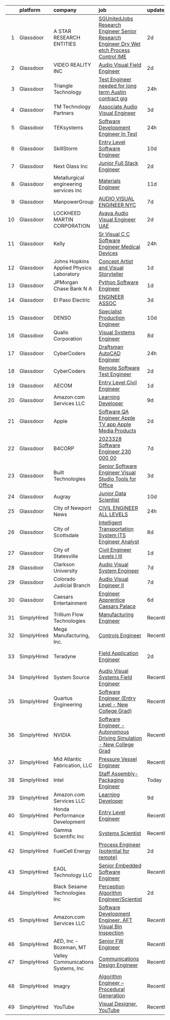 

|    | platform    | company                                  | job                                                                                                                                                                                                                                                                                                                                                                                                                                                                                                                                                                                                                                                                                                                                                                                                                                                                                                                                                                                                                                                                                                                                                                                                                                                                                                                                                                                                                                                                                                                                                                                                                      | update_time   | location                 |
|---:|:------------|:-----------------------------------------|:-------------------------------------------------------------------------------------------------------------------------------------------------------------------------------------------------------------------------------------------------------------------------------------------------------------------------------------------------------------------------------------------------------------------------------------------------------------------------------------------------------------------------------------------------------------------------------------------------------------------------------------------------------------------------------------------------------------------------------------------------------------------------------------------------------------------------------------------------------------------------------------------------------------------------------------------------------------------------------------------------------------------------------------------------------------------------------------------------------------------------------------------------------------------------------------------------------------------------------------------------------------------------------------------------------------------------------------------------------------------------------------------------------------------------------------------------------------------------------------------------------------------------------------------------------------------------------------------------------------------------|:--------------|:-------------------------|
|  1 | Glassdoor   | A STAR RESEARCH ENTITIES                 | [ SGUnitedJobs Research Engineer   Senior Research Engineer  Dry   Wet etch Process Control   IME](https://www.glassdoor.com/partner/jobListing.htm?pos=124&ao=1136043&s=58&guid=00000181e1bd6b6b94fb6e1c4cffa24b&src=GD_JOB_AD&t=SR&vt=w&cs=1_5cfe635b&cb=1657349696908&jobListingId=1007989000104&jrtk=3-0-1g7grqquok61g801-1g7grqqv721a7000-c158d23dfd7ea34e-)                                                                                                                                                                                                                                                                                                                                                                                                                                                                                                                                                                                                                                                                                                                                                                                                                                                                                                                                                                                                                                                                                                                                                                                                                                                        | 2d            | Marina, CA               |
|  2 | Glassdoor   | VIDEO REALITY INC                        | [Audio Visual Field Engineer](https://www.glassdoor.com/partner/jobListing.htm?pos=130&ao=1136043&s=58&guid=00000181e1bd6b6b94fb6e1c4cffa24b&src=GD_JOB_AD&t=SR&vt=w&ea=1&cs=1_e60f5a4c&cb=1657349696908&jobListingId=1007987276665&jrtk=3-0-1g7grqquok61g801-1g7grqqv721a7000-e809122f0a35b2c5-)                                                                                                                                                                                                                                                                                                                                                                                                                                                                                                                                                                                                                                                                                                                                                                                                                                                                                                                                                                                                                                                                                                                                                                                                                                                                                                                        | 2d            | Oklahoma City, OK        |
|  3 | Glassdoor   | Triangle Technology                      | [Test Engineer needed for long term Austin contract gig ](https://www.glassdoor.com/partner/jobListing.htm?pos=127&ao=1136043&s=58&guid=00000181e1bd6b6b94fb6e1c4cffa24b&src=GD_JOB_AD&t=SR&vt=w&cs=1_c9154afd&cb=1657349696908&jobListingId=1007991988607&jrtk=3-0-1g7grqquok61g801-1g7grqqv721a7000-5ae995bb8b4f418d-)                                                                                                                                                                                                                                                                                                                                                                                                                                                                                                                                                                                                                                                                                                                                                                                                                                                                                                                                                                                                                                                                                                                                                                                                                                                                                                 | 24h           | Austin, TX               |
|  4 | Glassdoor   | TM Technology Partners                   | [Associate  Audio Visual Engineer](https://www.glassdoor.com/partner/jobListing.htm?pos=109&ao=1136043&s=58&guid=00000181e1bd6b6b94fb6e1c4cffa24b&src=GD_JOB_AD&t=SR&vt=w&cs=1_da9cc4a7&cb=1657349696905&jobListingId=1007985056122&jrtk=3-0-1g7grqquok61g801-1g7grqqv721a7000-ae2dfae912fb5acc-)                                                                                                                                                                                                                                                                                                                                                                                                                                                                                                                                                                                                                                                                                                                                                                                                                                                                                                                                                                                                                                                                                                                                                                                                                                                                                                                        | 3d            | Remote                   |
|  5 | Glassdoor   | TEKsystems                               | [Software Development Engineer In Test](https://www.glassdoor.com/partner/jobListing.htm?pos=106&ao=1110586&s=58&guid=00000181e1bd6b6b94fb6e1c4cffa24b&src=GD_JOB_AD&t=SR&vt=w&cs=1_83534624&cb=1657349696904&jobListingId=1007993990623&cpc=1160948BCBA38B5B&jrtk=3-0-1g7grqquok61g801-1g7grqqv721a7000-d4044e15d1a5141d--6NYlbfkN0AuKz8EBO1xHDEL7V2YF9xF3dC_I9B9i-Zw2Jh8clPMK9BxhHDJszxSyW718EipT5NS2SxEEaffSfdhoASiDb1qxKxRNf-VAjfRGaQvLdaPfxoFEiabZe_Cd5RNyzXC7CZEI8MUGXunZ5CVE1Z1Mgz9cKBiFDA0qT5jXkE6nJVRs0MDrlyqv7HPhQnTHKiuSRy4q--08t8cDXcel3Ptd9S9pTUkxz_TrO-_HyjRSkZBTmrrLut3VgVDum4JYp3lbpBDlmj_QZmxgI6JV0XrHBAZB7HsHm7eyc9AyVW38rAN52FrjmESda0XBDa-WkFEc8iXKC_sqjsdfAB_kDjS-ikAYV4B558ReU8zgUvX2p_2b9RHO2exK5mK1LmXxYyiz6vJlVdjvcLhlGLaEQLMS_xmUoMi-fBlCADp_A2HQZnWjZ_sj0DdIjiNA_b5JO11xp_-_n5QlMGUQMX0dMQk0T2VA1eVUYIUBGciNgssuXz3buOR7MqwLzSDFk_CyZSfTNjpOgbAH2RcXq4x03BjW5P99fmmmt9aApFbfIo42za28TuEl3DO-mJX5d2D6dNxJ4J-PdUhWen9YsVhex9X7GlwGUT8P7ufTrNyeqz97hMMJBCT064KlXHDtGxBJdb9vuQwifs0D9NJW7tN5gkidV4MoIdAwAm4LYY0q5h2IDbnQkB7aff0vBYTN-w0lFnCi1AKxBtS3XfvYHxhO1u2GNDgqo2vQlw-mumplOlhytqbqfIIdkOJW4UJ6Gb88QnwWrtbXK6M9E5HZ7SPepdinVFQ07Hh-Mvl8SymvvbQzq8tB1vxV30oMaHardrdHdf6-Mu9UbHvsIGn9FbKR1Lf2rndb5iY2eIfQIqzT3ArJYv30-5nS88ryazygJtGUfJ-Ml32qmcl0rfQHQKsZbwKjWudzD4IPlJUo2kaT_3Oop0F7QqM5g7lJv8b8VzZSpXCKErn0Jr_06TcYA%3D%3D)                                                                                                                                                                                                                                                                  | 24h           | Myrtle Point, OR         |
|  6 | Glassdoor   | SkillStorm                               | [Entry Level Software Engineer](https://www.glassdoor.com/partner/jobListing.htm?pos=101&ao=1110586&s=58&guid=00000181e1bd6b6b94fb6e1c4cffa24b&src=GD_JOB_AD&t=SR&vt=w&cs=1_16a98ce5&cb=1657349696903&jobListingId=1007968457875&cpc=18C9CE28155C17C5&jrtk=3-0-1g7grqquok61g801-1g7grqqv721a7000-1b1a5a11521e8b5c--6NYlbfkN0Akpfp8SSZMfZN38QizqqtbOT4j-2RsCLW69coMAbJ8KQfsaYh2c5hjdHzxmKpQyo8SmWqQ_AqzpdcRtonHEXxsVJUkabXoP6gXYK9w2XrWtaUHXLgWn_JAaWrJv1v7TfgF1hF9gg8lJmjNBmeD7F57O-GB0lhLKJGWRw1OrdEHjWdO3aaAWF47gf3rBOoWpP25v3xkupW9xIWfeoRATljNUsTBrnvUAO4nGPjrjl_YWUmwh8QFJdTMKrvvrTVSrYRbHKqMxj_w8iQt3DrktOVVAMQQS6X1QLiUao_S3Cr4JUtYr24wvzvKEzAbugenK2SieBnlIwQ4VwRaUjjXpGSzFfK_kdJjawfNND2QtJoUopU4aX5br81b8_sBgxFQ6iMrd_LBVo0aP5FPkuqh2Clt908HqGcpzKgAY7zoeUAYMlTEuExyHjfwYcLCXUEzyso7JKHBfJkC4w2joXiKZv16z67_ThZbVjiwdZjFX42X-4shWEZ_hVQn2BWoVJ3o34DI9lqwDg-6mbQxkk6-5rU_sGKLIJUkyXK9s37hAa54UlGdrmOax-zWbSzayFbJmjxoUZDdNx04Ug%3D%3D)                                                                                                                                                                                                                                                                                                                                                                                                                                                                                                                                                                                                                                                                          | 10d           | Austin, TX               |
|  7 | Glassdoor   | Next Glass  Inc                          | [Junior Full Stack Engineer](https://www.glassdoor.com/partner/jobListing.htm?pos=128&ao=1136043&s=58&guid=00000181e1bd6b6b94fb6e1c4cffa24b&src=GD_JOB_AD&t=SR&vt=w&cs=1_9192ce4a&cb=1657349696908&jobListingId=1007988229959&jrtk=3-0-1g7grqquok61g801-1g7grqqv721a7000-8bbab4a6cfe8bcd2-)                                                                                                                                                                                                                                                                                                                                                                                                                                                                                                                                                                                                                                                                                                                                                                                                                                                                                                                                                                                                                                                                                                                                                                                                                                                                                                                              | 2d            | North Carolina           |
|  8 | Glassdoor   | Metallurgical engineering services  inc  | [Materials Engineer](https://www.glassdoor.com/partner/jobListing.htm?pos=102&ao=1110586&s=58&guid=00000181e1bd6b6b94fb6e1c4cffa24b&src=GD_JOB_AD&t=SR&vt=w&ea=1&cs=1_2b9229a0&cb=1657349696904&jobListingId=1007966395276&cpc=D2F1DE17EE1F43B9&jrtk=3-0-1g7grqquok61g801-1g7grqqv721a7000-6dab3469adceca71--6NYlbfkN0BHIfC1zsKGIu0R3teaIu8liT7fbRNLaQeDQfcPJweUK7RAcvx5cHrvgTAdoO0zdn1MQcY4EIjc5z0zZG6AEAQm1Qf_-wfyHPSg9A1OnI95gyHgXqmWJegr1IbVtjhqt2vk2RFeD0G0fpFIBoULLTpzNt39YZFpKpJSNF2EwVIUf32jLM3v8GdcvG45CjddzoD8u56Pi1aFxXtc9d7zZvpnEABRbbm8aiJAYrrZS5GnXznAhm2FKzMmHQh53-AYvm2GohoRs5KQ-1lFp1glIxKQ6T4pPWFzcsym4obqFdnJmqADeDn5Rtp2JNq_pWTvxe1jOPLcH0ExmQaltzyDL0ww4tsb51PywqXQbRMHhKd4q_61HJNx-2-4yRPtL0e4PeTJIxAwUPDNwS3tC4BX5eF_GpzpcPnGQjWUXbKtCb0YXCH02YAncJDt-MCfIySs20w7JZUDmemGn9eYU7SL4NvuXV_NQTIMAUgSgLvPdJfV_dt9ATIrvy3C3mSkPfIVf0o%3D)                                                                                                                                                                                                                                                                                                                                                                                                                                                                                                                                                                                                                                                                                                                                                              | 11d           | Richardson, TX           |
|  9 | Glassdoor   | ManpowerGroup                            | [AUDIO VISUAL ENGINEER   NYC](https://www.glassdoor.com/partner/jobListing.htm?pos=115&ao=1136043&s=58&guid=00000181e1bd6b6b94fb6e1c4cffa24b&src=GD_JOB_AD&t=SR&vt=w&ea=1&cs=1_c57ee640&cb=1657349696906&jobListingId=1007977916387&jrtk=3-0-1g7grqquok61g801-1g7grqqv721a7000-c3ef7cb40dd348c3-)                                                                                                                                                                                                                                                                                                                                                                                                                                                                                                                                                                                                                                                                                                                                                                                                                                                                                                                                                                                                                                                                                                                                                                                                                                                                                                                        | 7d            | New York, NY             |
| 10 | Glassdoor   | LOCKHEED MARTIN CORPORATION              | [Avaya  Audio   Visual Engineer  UAE](https://www.glassdoor.com/partner/jobListing.htm?pos=111&ao=1136043&s=58&guid=00000181e1bd6b6b94fb6e1c4cffa24b&src=GD_JOB_AD&t=SR&vt=w&cs=1_603c30b2&cb=1657349696905&jobListingId=1007988780219&jrtk=3-0-1g7grqquok61g801-1g7grqqv721a7000-ff4446edf5fc5ca2-)                                                                                                                                                                                                                                                                                                                                                                                                                                                                                                                                                                                                                                                                                                                                                                                                                                                                                                                                                                                                                                                                                                                                                                                                                                                                                                                     | 2d            | Colorado Springs, CO     |
| 11 | Glassdoor   | Kelly                                    | [Sr  Visual C   C  Software Engineer  Medical Devices](https://www.glassdoor.com/partner/jobListing.htm?pos=105&ao=1110586&s=58&guid=00000181e1bd6b6b94fb6e1c4cffa24b&src=GD_JOB_AD&t=SR&vt=w&cs=1_0d6b1769&cb=1657349696904&jobListingId=1007993697141&cpc=8CDBB1EC89CF7160&jrtk=3-0-1g7grqquok61g801-1g7grqqv721a7000-1d654153cf633c4b--6NYlbfkN0D6qFSVCaa8tXn-rJ3OcXif2lPyFmwsE2iZBGE4YLg1gz3DzxANTQL26tb-SQ4b-KD0fQYTmmTNNUGpIjIcsN35J_4V8sJewxee08dSJV8UR8WjhVdnQvA2WrGA9W_pvnh4aZhzwcN-M1o0331abJJgNZPBDQBKuihoW4c_P5tmbbZQmpP5EJoRis8TL250Cmlcbe-rLl58mXxIcFFga_ICvLaFHsTLdBwH4m45JJDhx3GrlsmvEdudIXQ_mkQTD_1V7-JSf-V4xswsOq5S6G2xN8twmvlgjNQmLqr6fvH7T-HSxVR81zS4KfdGd5Qe0HKjyZPTtha0ypmo_rh5NX427B3N-SrOilpxVH_Fsb1XDNZ70XJBy401ylmiuiJ2_NM5d7TJMCry3dL4FrVbi7hzV09-Ha0tSovF0n6d7rDGXyZuAuTNBAhlzP9mNn4Kp37X_J18X-7-Vp64TLUjFbQ9J8arAyjBlRN2Bdhbr97oS03A75R5n1NSXWO_MZvmJg2ho9Q55o7QlaLGVSS0nT_4exQf3DRjzs6-8ymLCgulgaA_8WQyWBuxtrjeXPDaVXgktuvJajH9-lLpz0NEBUJDOrknZctOKxYotvk1GLExZ6swiWrLeNGjZe2EW2lUHzkkRxbxybRUEYPIyJB07TvSNU58e7m-xEb46eQYdDdTMNbVGYJ1aQ_vUVj4OeGP8cfhtsBgcdB0kM4zNd6a75KtB5hKKsQEVUtfMbj63R0EIK8iMi9VePJMPhCFHmnLdTW1jMuh7aCcb-v7oMix7FFX93E82CscMNxx1qVXwWZXYfVQIASN4-Uff7QkoOtXOZYPDbXvTZ4Iq3TRZUd31FCDbdOukUdn9E0hGrq2t5-k3wGXv7c3FnshgrDXl4jnPLZkDxcEDYTRAN6hAPbQO5Wrxnz383UUa_-TmemYj0DbF0KFv4wd-qlmazI0vsLTWjg1Oz5a3S2zNfVLO4RoNSYBEXP4Rh5Var9oEJTfGiueiG-lPI8GdmzJBRtfNmfD-BLCZ7mSyQXYc3n0BgC-jBbm-9n-XxeM4n8T3hioSOpLMjf0CKUMI_mIlTpqCDM4AbGoTCMdYGDbZFAM0kgd5BY6up1UjZhWtFCkIvJu94X2VVQHksrrN6O9ybGVz-aGo285itkH0yVMs1dZgzEmp-_0pHPoXtgzrhCWAbGbEvLpm1Lxr0auDZjQWKbm8pMxl4E%3D) | 24h           | Sunnyvale, CA            |
| 12 | Glassdoor   | Johns Hopkins Applied Physics Laboratory | [Concept Artist and Visual Storyteller](https://www.glassdoor.com/partner/jobListing.htm?pos=117&ao=1136043&s=58&guid=00000181e1bd6b6b94fb6e1c4cffa24b&src=GD_JOB_AD&t=SR&vt=w&cs=1_8f44b55b&cb=1657349696906&jobListingId=1007990323575&jrtk=3-0-1g7grqquok61g801-1g7grqqv721a7000-caf3af526954e90d-)                                                                                                                                                                                                                                                                                                                                                                                                                                                                                                                                                                                                                                                                                                                                                                                                                                                                                                                                                                                                                                                                                                                                                                                                                                                                                                                   | 1d            | Laurel, MD               |
| 13 | Glassdoor   | JPMorgan Chase Bank  N A                 | [Python Software Engineer](https://www.glassdoor.com/partner/jobListing.htm?pos=122&ao=1136043&s=58&guid=00000181e1bd6b6b94fb6e1c4cffa24b&src=GD_JOB_AD&t=SR&vt=w&cs=1_c0c76e7b&cb=1657349696907&jobListingId=1007989251150&jrtk=3-0-1g7grqquok61g801-1g7grqqv721a7000-752eab3e4da6352e-)                                                                                                                                                                                                                                                                                                                                                                                                                                                                                                                                                                                                                                                                                                                                                                                                                                                                                                                                                                                                                                                                                                                                                                                                                                                                                                                                | 1d            | Jersey City, NJ          |
| 14 | Glassdoor   | El Paso Electric                         | [ENGINEER ASSOC](https://www.glassdoor.com/partner/jobListing.htm?pos=121&ao=1136043&s=58&guid=00000181e1bd6b6b94fb6e1c4cffa24b&src=GD_JOB_AD&t=SR&vt=w&cs=1_c1a734b3&cb=1657349696907&jobListingId=1007985545308&jrtk=3-0-1g7grqquok61g801-1g7grqqv721a7000-6cf22dcc3896631e-)                                                                                                                                                                                                                                                                                                                                                                                                                                                                                                                                                                                                                                                                                                                                                                                                                                                                                                                                                                                                                                                                                                                                                                                                                                                                                                                                          | 3d            | El Paso, TX              |
| 15 | Glassdoor   | DENSO                                    | [Specialist  Production Engineer](https://www.glassdoor.com/partner/jobListing.htm?pos=123&ao=1136043&s=58&guid=00000181e1bd6b6b94fb6e1c4cffa24b&src=GD_JOB_AD&t=SR&vt=w&cs=1_8f1f17b8&cb=1657349696908&jobListingId=1007968836784&jrtk=3-0-1g7grqquok61g801-1g7grqqv721a7000-a84e5985b53b6ad9-)                                                                                                                                                                                                                                                                                                                                                                                                                                                                                                                                                                                                                                                                                                                                                                                                                                                                                                                                                                                                                                                                                                                                                                                                                                                                                                                         | 10d           | Athens, TN               |
| 16 | Glassdoor   | Qualis Corporation                       | [Visual Systems Engineer](https://www.glassdoor.com/partner/jobListing.htm?pos=125&ao=1136043&s=58&guid=00000181e1bd6b6b94fb6e1c4cffa24b&src=GD_JOB_AD&t=SR&vt=w&cs=1_a9e1e1ac&cb=1657349696908&jobListingId=1007975380273&jrtk=3-0-1g7grqquok61g801-1g7grqqv721a7000-6fb5c80da1da086a-)                                                                                                                                                                                                                                                                                                                                                                                                                                                                                                                                                                                                                                                                                                                                                                                                                                                                                                                                                                                                                                                                                                                                                                                                                                                                                                                                 | 8d            | Orlando, FL              |
| 17 | Glassdoor   | CyberCoders                              | [Draftsman AutoCAD Engineer](https://www.glassdoor.com/partner/jobListing.htm?pos=107&ao=1110586&s=58&guid=00000181e1bd6b6b94fb6e1c4cffa24b&src=GD_JOB_AD&t=SR&vt=w&ea=1&cs=1_f6df47d8&cb=1657349696905&jobListingId=1007993311666&cpc=A65DF3A704A48F9B&jrtk=3-0-1g7grqquok61g801-1g7grqqv721a7000-cc30fe71d322f9aa--6NYlbfkN0CpFJQzrgRR8WqXWK1qKKEqALWJw739KlKqr2H-MSI4eoBlI4EFrmor2FYZMP3muM2s5sO9QUqFNpuHiuT8yDMSD3y_VZzuc1mOOUlxhMVhXQMmA46n0l7V9jKvZOGo1RW9s0pJ3ACfBe7cFt_bEjR-sCwJPaTVDN-fdN9BioD69YuFfVjEpaAWIdFXKEpi4_VG6ndp9NoN7Tz6T1iO6EYSbVFzFKaEIhgHcLacMjgYoDXV2GmfnBlGZvYgYA0E996nmxrcUYYThUjU6zO1NPYXN54dfNF7B1-ToOWLAlXk3nyAyJblJ-0NdnAtwMsJ2e7ayWn94OtGb4Wlne-Wp086VPQZmsJ_0oXLjwJ_0Sr5WyLCUeDAxFL8irv9s4FsZBj_9b7e3CxsNeBKkXkRaoNPJ5zoeAk22-_Jr4gZcVzybXQKEeoBBvv5jE5GT2u1imX6EbLrAnWQh07cH7Fe2q6ILWH-5os-929mbwXtqtK8KFLCM3LgyNmyOgf5hLTKfmLKMWb4nBgXtNBPNr2VP4pRxF0eKMu13yJjdJEVdL6-cbPW7MnyAR0y8i_u8-Jk-xv30wkzgtQ0_GWaulngpmXiX0vsMgZYuYYflof2in5W_PRnsqDV6e44TA9DP20vr5OgF-I_6_WcO8Eu0HeopDQg5cZb48jaLtqVY9Xo3VQlbK98Jy5DQipJE_qfYxkiecBWhRuTCdAj-JVekABkYYBbeI9DP5nW9sjdIeiNUdTxwSBEsjaY3EhV0MB7LdpeLKJQnY_bQxxpiNQAq9N3klEISYTTmoABEvom5RTU2oG67QYTascOvAFA9-nLv5HCJCzKRBaYCjg59VjWfqCrIUD2lW3CVAhTU33Cw7mbQVUqVNP__Lh5lrNCxlHbLJ5FoaP2kI1XPpHZv_5JdJNK_M3Uio-OYv9cgkmlnaLIoeR2wGIv5xeFBmd2mglv3P4Vm1WqdxcoAirsMqcOpvZhYJE2ABdtDzKD87yb_5hl9ayZhg%3D%3D)                                                                                                                                                                                                                                        | 24h           | Sterling, VA             |
| 18 | Glassdoor   | CyberCoders                              | [Remote Software Test Engineer](https://www.glassdoor.com/partner/jobListing.htm?pos=108&ao=1110586&s=58&guid=00000181e1bd6b6b94fb6e1c4cffa24b&src=GD_JOB_AD&t=SR&vt=w&ea=1&cs=1_f820ca60&cb=1657349696905&jobListingId=1007987516946&cpc=AC285F3A3ECA6BB0&jrtk=3-0-1g7grqquok61g801-1g7grqqv721a7000-ddbb368a0031d2f5--6NYlbfkN0CpFJQzrgRR8WqXWK1qKKEqALWJw739KlKqr2H-MSI4eoBlI4EFrmor2FYZMP3muM3OOity3yEcY5A-pGaZjibHESgmW3VUJVL6AE5mLh61umiN4fLNsUO8XGxEGA9jF-lvvEG_hYvKMbgDfL7PBiI73VwlqQPt9a1PmChXECSbw9f5aAc1MvelBfmCdczaSW4NWVhdIaN5NghwPBxavXLeRLsQmEdmoqyUqeozwC6taRKCngIHp-u_s-L7DlQtbTgxcQMorAi2HY4Ty30MRbWvd7_Titx0reg4dWTVAQrQnwvZGaQRyAwxZU5-AZBMic5zDzLRIK60jKXpwPTwcRzAcia39N8JnWIzK4vehalNI5lZlbG2rTXo2__RnJyvCC970vjyVr4cICaR1_SDHgSx4g4pOayffzg6HlZ4Ni4FfzjV7QaOTKb-tpMemiPHbsfxGh2wZdHX5KOqMzu3qo_jkvnIdj73Jr151_zt8ZHvKS-Q7ZIHWAg5aFOkNs2NkfZrjijxzHf-dSuNN43NzgMJjZCtDgnvAcDBOHNoaLOt8JR7qYN-tcJZ3YZQuD0MuQPdiwrJCosOVKpQpkKfM7qHGy_cspto-7nBLMRTsCDPzpHw0A8J_BQNy7fRLnuQxIxKKCDGp2San8Aa39cQws363WMb0kTY6zzlRQ7rP_leRG9zUDXw1_-d3im-GUm0IgFpRMH9WMBkO6nWAuWzks340Pd7dYFxiTUo9ibJ0ew-s_SH2DEN8v4p9Irqxf6RRL4iMixzRX6zZOAPfiUjMDWp7IiVspvf07l9aLKvKkt9mzWec-wcG6TXadw5HNul2xx5Rn6vndSLdaQ-4pHBFVgXczIeE7TIChZmI_bfe4A1j38xo3-4egpnJFMJjS_DqNsbmsRCyTBgyriUmPyb3KMecED2r7lb8bmBFdP0Yb9o_O7dLCvZgOFJkMx3Hyjdg0mcpw_RKw3mQJiQw4C2147TFYQTJ98ExE2tKtd6G4eG0w%3D%3D)                                                                                                                                                                                                                                     | 2d            | Hood River, OR           |
| 19 | Glassdoor   | AECOM                                    | [Entry Level Civil Engineer](https://www.glassdoor.com/partner/jobListing.htm?pos=113&ao=1136043&s=58&guid=00000181e1bd6b6b94fb6e1c4cffa24b&src=GD_JOB_AD&t=SR&vt=w&cs=1_ec2d5627&cb=1657349696905&jobListingId=1007991187091&jrtk=3-0-1g7grqquok61g801-1g7grqqv721a7000-8b2ba1ed80d68380-)                                                                                                                                                                                                                                                                                                                                                                                                                                                                                                                                                                                                                                                                                                                                                                                                                                                                                                                                                                                                                                                                                                                                                                                                                                                                                                                              | 1d            | Denver, CO               |
| 20 | Glassdoor   | Amazon com Services LLC                  | [Learning Developer](https://www.glassdoor.com/partner/jobListing.htm?pos=114&ao=1136043&s=58&guid=00000181e1bd6b6b94fb6e1c4cffa24b&src=GD_JOB_AD&t=SR&vt=w&cs=1_844167a9&cb=1657349696905&jobListingId=1007971264992&jrtk=3-0-1g7grqquok61g801-1g7grqqv721a7000-e53b1fac4d83b8a0-)                                                                                                                                                                                                                                                                                                                                                                                                                                                                                                                                                                                                                                                                                                                                                                                                                                                                                                                                                                                                                                                                                                                                                                                                                                                                                                                                      | 9d            | Remote                   |
| 21 | Glassdoor   | Apple                                    | [Software QA Engineer   Apple TV app  Apple Media Products ](https://www.glassdoor.com/partner/jobListing.htm?pos=103&ao=1110586&s=58&guid=00000181e1bd6b6b94fb6e1c4cffa24b&src=GD_JOB_AD&t=SR&vt=w&cs=1_f85fa8f0&cb=1657349696904&jobListingId=1007987085214&cpc=FA84DF7EA1EC2398&jrtk=3-0-1g7grqquok61g801-1g7grqqv721a7000-b0b5159a775103cf--6NYlbfkN0BvKrLyj5gPmtZO9T8euul8TCxuuKNOtzRJOomxnwSEodTz2Bc-sPZlC5mDe-NOaJhzKnCY9Uv-pSnINr7nQNRkmhTjaSvihzs08mqUGUpSG-fE4DiClFRxGHFYUukWDDzahT34B08zQj8Z9g0xOZ8vTgHwcD3SFhCPuOtM28GpC9-JQx0CPCrt6VrGWx0A-nr2RVQcDMu-HNsQRtQhW9S1F8shAI2RqKC-dsjZLzBYmW2vMOtZPPqDnYS4EB44TEc-8b-CB6AZh6v2KE9mYsLPMGihZRnU1KvnEt-7sMUOmR39AKjllZwnSeJp-37npa7AIiWMLMQIshZlUKnrRwn6Lv526nJVrFe_Y3TABwqcm6wpf7zkZqzCb0BPONYoAPPL3XVmgyv280iGjmSGqEy9u4LcHsDRoV8e0fIYTt8FjZUWUMW8Fr6VaffeIe2GriNhd8eV7HetraTbhVwT2FATtDB3cjl_vL93TuQZEpv4Oiee5Zt_XVbqTO2fsHhWIrs1Fy9ZhtJ5mx5-wGusG87YbKvmblyKHt3IZrPt87I5rbYNDOqDZ5Q7MbFIsY4CByTgJ4sMgKFjW4mDo1C82E7JA8pwTtFP8yFC6vT76xqn2j2sue1ecpt4cw2D5znHhOOLPw9-KjPgzx1SE0frtushfe50Iablf0G7WOrmsFqOgMkA2MYZDreGLBZR0c1ULDDn4cO4YUnim70feRJtO7hW1D69KNImG3lPcJUWtSqq7KsLuCKIr1C6zLNHvMs-uiS9NlHydAg6HCA1dcCTqD5yvVsC4mgV9Eq4hyl8Q6mWFkVYKDpM0TTo9GkvnxhFNe1SKTwyQ7aNr378BPZrl1JYqTz-iHQjLO0RmoUko5CV0FY58vWiLLhVCVhC6fIOrUsYwWmCiHDvw06u9aNO2Q1aRqtftKXpH6dFNdDqQ6Ju0pJ4FscCHnbTnYBgl0npRM1fRKOvtY_vyulTWSrDOYT3lh-gPTYEgVeYZ2oMb7e6WK-DUTH6XVil)                                                                                                                                                                                                         | 2d            | San Diego, CA            |
| 22 | Glassdoor   | B4CORP                                   | [2023328 Software Engineer  230 000 00](https://www.glassdoor.com/partner/jobListing.htm?pos=104&ao=1110586&s=58&guid=00000181e1bd6b6b94fb6e1c4cffa24b&src=GD_JOB_AD&t=SR&vt=w&cs=1_04cef408&cb=1657349696904&jobListingId=1007977975373&cpc=654405A9B1E0A9F5&jrtk=3-0-1g7grqquok61g801-1g7grqqv721a7000-be2f703d0e67991c--6NYlbfkN0BBcNHvdcwdm3ewH9kjvka83ftEJjxlat_DdA1S80VRS6k0mxP7wnwmAsSRP66qfkx5Ty9tdxhPL6_GtpIA_UmHi2zzPVpN7L8cHt6K9iR57Nz56p2awPSQFi4AVIHzEj3tcRBlpMmzYMkoJsTDhBdXyghD0k5xl1iyJJLHxChKyRjHh2B_Zfk8oMUjGisf8XqzeAVSlHjUA0HLEaQHsMJycXU3vOE1Txq62Lz6Ar3j3fT1-1tU68vPgBJncStSNuOOSI3WegHTf8MDP-QAfDdRygNcxhVQW7_r9FyM-dRsXknMDwPi2e6_AarrjzhcXA5_m6HLybaxG6onAx5Je-w0tXfjokP3p6cMrDOLg0i6cpQWDYx6FLSr3DZ8oXxFA2OLxraAqu2jobX-GdtRv-as6wxoe58RJc5T4zaDI824TFOhiMhVuU88Cb9ns2Du3-cd5hbDviR4ZYml_GOC_2iBZw-U28ySCN6TNgAZCrrFBGgCg50r-b_e)                                                                                                                                                                                                                                                                                                                                                                                                                                                                                                                                                                                                                                                                                                                                                              | 7d            | Chantilly, VA            |
| 23 | Glassdoor   | Built Technologies                       | [Senior Software Engineer   Visual Studio Tools for Office](https://www.glassdoor.com/partner/jobListing.htm?pos=110&ao=1136043&s=58&guid=00000181e1bd6b6b94fb6e1c4cffa24b&src=GD_JOB_AD&t=SR&vt=w&cs=1_e665feac&cb=1657349696905&jobListingId=1007985750303&jrtk=3-0-1g7grqquok61g801-1g7grqqv721a7000-e712a4d9f7bf7116-)                                                                                                                                                                                                                                                                                                                                                                                                                                                                                                                                                                                                                                                                                                                                                                                                                                                                                                                                                                                                                                                                                                                                                                                                                                                                                               | 3d            | Nashville, TN            |
| 24 | Glassdoor   | Augray                                   | [Junior Data Scientist](https://www.glassdoor.com/partner/jobListing.htm?pos=119&ao=1136043&s=58&guid=00000181e1bd6b6b94fb6e1c4cffa24b&src=GD_JOB_AD&t=SR&vt=w&cs=1_4aeade99&cb=1657349696906&jobListingId=1007968817876&jrtk=3-0-1g7grqquok61g801-1g7grqqv721a7000-3af02d93417e951c-)                                                                                                                                                                                                                                                                                                                                                                                                                                                                                                                                                                                                                                                                                                                                                                                                                                                                                                                                                                                                                                                                                                                                                                                                                                                                                                                                   | 10d           | Brookfield, WI           |
| 25 | Glassdoor   | City of Newport News                     | [CIVIL ENGINEER   ALL LEVELS](https://www.glassdoor.com/partner/jobListing.htm?pos=129&ao=1136043&s=58&guid=00000181e1bd6b6b94fb6e1c4cffa24b&src=GD_JOB_AD&t=SR&vt=w&cs=1_6365cb9e&cb=1657349696908&jobListingId=1007993756849&jrtk=3-0-1g7grqquok61g801-1g7grqqv721a7000-fb2fbfd15e1bf9dd-)                                                                                                                                                                                                                                                                                                                                                                                                                                                                                                                                                                                                                                                                                                                                                                                                                                                                                                                                                                                                                                                                                                                                                                                                                                                                                                                             | 24h           | Newport News, VA         |
| 26 | Glassdoor   | City of Scottsdale                       | [Intelligent Transportation System  ITS  Engineer Analyst](https://www.glassdoor.com/partner/jobListing.htm?pos=112&ao=1136043&s=58&guid=00000181e1bd6b6b94fb6e1c4cffa24b&src=GD_JOB_AD&t=SR&vt=w&cs=1_8400b2da&cb=1657349696905&jobListingId=1007973884458&jrtk=3-0-1g7grqquok61g801-1g7grqqv721a7000-2f5813daf20f2196-)                                                                                                                                                                                                                                                                                                                                                                                                                                                                                                                                                                                                                                                                                                                                                                                                                                                                                                                                                                                                                                                                                                                                                                                                                                                                                                | 8d            | Scottsdale, AZ           |
| 27 | Glassdoor   | City of Statesville                      | [Civil Engineer  Levels I   III ](https://www.glassdoor.com/partner/jobListing.htm?pos=116&ao=1136043&s=58&guid=00000181e1bd6b6b94fb6e1c4cffa24b&src=GD_JOB_AD&t=SR&vt=w&cs=1_859a98a1&cb=1657349696906&jobListingId=1007991189304&jrtk=3-0-1g7grqquok61g801-1g7grqqv721a7000-197387fa1df4a385-)                                                                                                                                                                                                                                                                                                                                                                                                                                                                                                                                                                                                                                                                                                                                                                                                                                                                                                                                                                                                                                                                                                                                                                                                                                                                                                                         | 1d            | Statesville, NC          |
| 28 | Glassdoor   | Clarkson University                      | [Audio Visual System Engineer](https://www.glassdoor.com/partner/jobListing.htm?pos=120&ao=1136043&s=58&guid=00000181e1bd6b6b94fb6e1c4cffa24b&src=GD_JOB_AD&t=SR&vt=w&cs=1_2b88ecbc&cb=1657349696907&jobListingId=1007978326552&jrtk=3-0-1g7grqquok61g801-1g7grqqv721a7000-fdcf11595a164275-)                                                                                                                                                                                                                                                                                                                                                                                                                                                                                                                                                                                                                                                                                                                                                                                                                                                                                                                                                                                                                                                                                                                                                                                                                                                                                                                            | 7d            | Potsdam, NY              |
| 29 | Glassdoor   | Colorado Judicial Branch                 | [Audio Visual Engineer II](https://www.glassdoor.com/partner/jobListing.htm?pos=118&ao=1136043&s=58&guid=00000181e1bd6b6b94fb6e1c4cffa24b&src=GD_JOB_AD&t=SR&vt=w&cs=1_2c4585b9&cb=1657349696906&jobListingId=1007977349707&jrtk=3-0-1g7grqquok61g801-1g7grqqv721a7000-3597d7233c82b696-)                                                                                                                                                                                                                                                                                                                                                                                                                                                                                                                                                                                                                                                                                                                                                                                                                                                                                                                                                                                                                                                                                                                                                                                                                                                                                                                                | 7d            | Centennial, CO           |
| 30 | Glassdoor   | Caesars Entertainment                    | [Engineer Apprentice    Caesars Palace ](https://www.glassdoor.com/partner/jobListing.htm?pos=126&ao=1136043&s=58&guid=00000181e1bd6b6b94fb6e1c4cffa24b&src=GD_JOB_AD&t=SR&vt=w&cs=1_eab0b585&cb=1657349696908&jobListingId=1007978408997&jrtk=3-0-1g7grqquok61g801-1g7grqqv721a7000-e18df4560ec6890b-)                                                                                                                                                                                                                                                                                                                                                                                                                                                                                                                                                                                                                                                                                                                                                                                                                                                                                                                                                                                                                                                                                                                                                                                                                                                                                                                  | 6d            | Las Vegas, NV            |
| 31 | SimplyHired | Trillium Flow Technologies               | [Manufacturing Engineer](https://www.simplyhired.com/job/R5OumYuk9WNefwGpQyCL7SXOKM9CE_p0gDtG8T--6feNE51vCLdT2Q?q=visual+engineer)                                                                                                                                                                                                                                                                                                                                                                                                                                                                                                                                                                                                                                                                                                                                                                                                                                                                                                                                                                                                                                                                                                                                                                                                                                                                                                                                                                                                                                                                                       | Recently      | Fresno, CA               |
| 32 | SimplyHired | Mega Manufacturing, Inc.                 | [Controls Engineer](https://www.simplyhired.com/job/A-PuLvSL_MSX4LQRH98oIWQQrXj2TQ7eGS_jFvpYgV-Fy8o4GRfiNw?q=visual+engineer)                                                                                                                                                                                                                                                                                                                                                                                                                                                                                                                                                                                                                                                                                                                                                                                                                                                                                                                                                                                                                                                                                                                                                                                                                                                                                                                                                                                                                                                                                            | Recently      | Rockford, IL             |
| 33 | SimplyHired | Teradyne                                 | [Field Application Engineer](https://www.simplyhired.com/job/sY8IrlsvsLgwE8wLt71SMdLNnCbax4qQM2lDBvCj3oDSULjs_K5COQ?q=visual+engineer)                                                                                                                                                                                                                                                                                                                                                                                                                                                                                                                                                                                                                                                                                                                                                                                                                                                                                                                                                                                                                                                                                                                                                                                                                                                                                                                                                                                                                                                                                   | 2d            | San Jose, CA +1 location |
| 34 | SimplyHired | System Source                            | [Audio Visual Systems Field Engineer](https://www.simplyhired.com/job/xVBqUv_Jb7WJWKXZWvKMDvPPRs-yjpNF3jAs9pIqje1SIoBa9tk9Yw?q=visual+engineer)                                                                                                                                                                                                                                                                                                                                                                                                                                                                                                                                                                                                                                                                                                                                                                                                                                                                                                                                                                                                                                                                                                                                                                                                                                                                                                                                                                                                                                                                          | Recently      | Hunt Valley, MD          |
| 35 | SimplyHired | Quartus Engineering                      | [Software Engineer (Entry Level - New College Grad)](https://www.simplyhired.com/job/0-kibxoGpVj1k26pFH4E-Bzequ3rK05V-16JdeVp5UhCRqMCWut2xA?q=visual+engineer)                                                                                                                                                                                                                                                                                                                                                                                                                                                                                                                                                                                                                                                                                                                                                                                                                                                                                                                                                                                                                                                                                                                                                                                                                                                                                                                                                                                                                                                           | Recently      | San Diego, CA            |
| 36 | SimplyHired | NVIDIA                                   | [Software Engineer - Autonomous Driving Simulation - New College Grad](https://www.simplyhired.com/job/kCXZHxK-NpvTDT6oFCngRM0cfZHgo9Gr7kxZtmoCABPIXdLflOf9qw?q=visual+engineer)                                                                                                                                                                                                                                                                                                                                                                                                                                                                                                                                                                                                                                                                                                                                                                                                                                                                                                                                                                                                                                                                                                                                                                                                                                                                                                                                                                                                                                         | Recently      | Santa Clara, CA          |
| 37 | SimplyHired | Mid Atlantic Fabrication, LLC            | [Pressure Vessel Engineer](https://www.simplyhired.com/job/OH9_oJ5wSeq0JeCA3IHiK8tetekYKyd78DFH-K6QhpYdKQ0KTC_VAg?q=visual+engineer)                                                                                                                                                                                                                                                                                                                                                                                                                                                                                                                                                                                                                                                                                                                                                                                                                                                                                                                                                                                                                                                                                                                                                                                                                                                                                                                                                                                                                                                                                     | Recently      | Fairmont, WV             |
| 38 | SimplyHired | Intel                                    | [Staff Assembly-Packaging Engineer](https://www.simplyhired.com/job/SHyEqybfBAVDk0uB8mU0haHdEZQO0Q1pXUXety2hq8np-AxrVOoSaQ?q=visual+engineer)                                                                                                                                                                                                                                                                                                                                                                                                                                                                                                                                                                                                                                                                                                                                                                                                                                                                                                                                                                                                                                                                                                                                                                                                                                                                                                                                                                                                                                                                            | Today         | Santa Clara, CA          |
| 39 | SimplyHired | Amazon.com Services LLC                  | [Learning Developer](https://www.simplyhired.com/job/_ML4-UC18h-vLgZvK8ELrmhTNGnt8lCy2lfByPgqU3pxDGyR8RYing?q=visual+engineer)                                                                                                                                                                                                                                                                                                                                                                                                                                                                                                                                                                                                                                                                                                                                                                                                                                                                                                                                                                                                                                                                                                                                                                                                                                                                                                                                                                                                                                                                                           | 9d            | Remote                   |
| 40 | SimplyHired | Honda Performance Development            | [Entry Level Engineer](https://www.simplyhired.com/job/jCcOslI6St0rMP5rRiQeSBO05ddLQe4mrcnQ5XEUEfnUEILmviEkcw?q=visual+engineer)                                                                                                                                                                                                                                                                                                                                                                                                                                                                                                                                                                                                                                                                                                                                                                                                                                                                                                                                                                                                                                                                                                                                                                                                                                                                                                                                                                                                                                                                                         | Recently      | Santa Clarita, CA        |
| 41 | SimplyHired | Gamma Scientific Inc                     | [Systems Scientist](https://www.simplyhired.com/job/PDWdyjpM5wtOoHm8GbOot34XUIkZL9izEQx4inJCRZcU_LaF-kbm0A?q=visual+engineer)                                                                                                                                                                                                                                                                                                                                                                                                                                                                                                                                                                                                                                                                                                                                                                                                                                                                                                                                                                                                                                                                                                                                                                                                                                                                                                                                                                                                                                                                                            | Recently      | San Diego, CA            |
| 42 | SimplyHired | FuelCell Energy                          | [Process Engineer (potential for remote)](https://www.simplyhired.com/job/Ut2MTQcbpo5z-5WbJWeGkZkifdKlmwMOvMqULW__8NlfJHOTPTTJDA?q=visual+engineer)                                                                                                                                                                                                                                                                                                                                                                                                                                                                                                                                                                                                                                                                                                                                                                                                                                                                                                                                                                                                                                                                                                                                                                                                                                                                                                                                                                                                                                                                      | 2d            | Remote +1 location       |
| 43 | SimplyHired | EAGL Technology LLC                      | [Senior Embedded Software Engineer](https://www.simplyhired.com/job/NRRLlY71XTwxn_6ghOkoDVqUm-CRYtq1XwytwTuYQvGMi8LxjjIksw?q=visual+engineer)                                                                                                                                                                                                                                                                                                                                                                                                                                                                                                                                                                                                                                                                                                                                                                                                                                                                                                                                                                                                                                                                                                                                                                                                                                                                                                                                                                                                                                                                            | Recently      | Albuquerque, NM          |
| 44 | SimplyHired | Black Sesame Technologies Inc            | [Perception Algorithm Engineer/Scientist](https://www.simplyhired.com/job/FQSIwgmaXksylgv7wM4JDpucLJ206niAJdF5Tu8xrc-z5RcqPkxoew?q=visual+engineer)                                                                                                                                                                                                                                                                                                                                                                                                                                                                                                                                                                                                                                                                                                                                                                                                                                                                                                                                                                                                                                                                                                                                                                                                                                                                                                                                                                                                                                                                      | 2d            | San Jose, CA             |
| 45 | SimplyHired | Amazon.com Services LLC                  | [Software Development Engineer, AFT Visual Bin Inspection](https://www.simplyhired.com/job/VbmqU8L2LaQxgpwy375wZEHU4wQE9QjafPDeYAp4wSqMlU70Zs7Eag?q=visual+engineer)                                                                                                                                                                                                                                                                                                                                                                                                                                                                                                                                                                                                                                                                                                                                                                                                                                                                                                                                                                                                                                                                                                                                                                                                                                                                                                                                                                                                                                                     | Recently      | Remote +1 location       |
| 46 | SimplyHired | AED, Inc - Bozeman, MT                   | [Senior FW Engineer](https://www.simplyhired.com/job/zINmUZXgScoXXgS_gyiF3t60esMGL8VWIM8nJ8Kv2CvxPHXAK-fHew?q=visual+engineer)                                                                                                                                                                                                                                                                                                                                                                                                                                                                                                                                                                                                                                                                                                                                                                                                                                                                                                                                                                                                                                                                                                                                                                                                                                                                                                                                                                                                                                                                                           | Recently      | Bozeman, MT              |
| 47 | SimplyHired | Valley Communications Systems, Inc       | [Communications Design Engineer](https://www.simplyhired.com/job/AUo7E07w2klkxUe_MpJEXKAe3q6D53g2ij9loL_ldPaRLYQDHOrlRg?q=visual+engineer)                                                                                                                                                                                                                                                                                                                                                                                                                                                                                                                                                                                                                                                                                                                                                                                                                                                                                                                                                                                                                                                                                                                                                                                                                                                                                                                                                                                                                                                                               | Recently      | Chicopee, MA             |
| 48 | SimplyHired | Imagry                                   | [Algorithm Engineer – Procedural Generation](https://www.simplyhired.com/job/PbV80tyv9v1HHnZpK7up4YfIwiBn4j8XJ0PtJUqtSNky6zhlEegqQg?q=visual+engineer)                                                                                                                                                                                                                                                                                                                                                                                                                                                                                                                                                                                                                                                                                                                                                                                                                                                                                                                                                                                                                                                                                                                                                                                                                                                                                                                                                                                                                                                                   | Recently      | San Jose, CA             |
| 49 | SimplyHired | YouTube                                  | [Visual Designer, YouTube](https://www.simplyhired.com/job/Y_xRyYhdIzOwMR7jx5Z0iwLIoq2g4Ri-rKe2PMdWZxnDR8bGzfBjFw?q=visual+engineer)                                                                                                                                                                                                                                                                                                                                                                                                                                                                                                                                                                                                                                                                                                                                                                                                                                                                                                                                                                                                                                                                                                                                                                                                                                                                                                                                                                                                                                                                                     | Recently      | San Bruno, CA            |